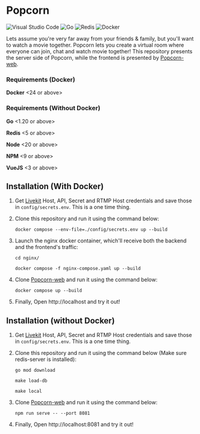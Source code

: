 # Popcorn
![Visual Studio Code](https://img.shields.io/badge/Visual%20Studio%20Code-0078d7.svg?style=for-the-badge&logo=visual-studio-code&logoColor=white)
![Go](https://img.shields.io/badge/go-%2300ADD8.svg?style=for-the-badge&logo=go&logoColor=white)
![Redis](https://img.shields.io/badge/redis-%23DD0031.svg?style=for-the-badge&logo=redis&logoColor=white)
![Docker](https://img.shields.io/badge/docker-%230db7ed.svg?style=for-the-badge&logo=docker&logoColor=white)

Lets assume you're very far away from your friends & family, but you'll want to watch a movie together. 
Popcorn lets you create a virtual room where everyone can join, chat and watch movie together! 
This repository presents the server side of Popcorn, while the frontend is presented by [Popcorn-web](https://github.com/SubCoder1/Popcorn-web).

### Requirements (Docker)

**Docker** <24 or above>

### Requirements (Without Docker)

**Go** <1.20 or above>

**Redis** <5 or above>

**Node** <20 or above>

**NPM** <9 or above>

**VueJS** <3 or above>

## Installation (With Docker)

1. Get [Livekit](https://livekit.io/) Host, API, Secret and RTMP Host credentials and save those in ```config/secrets.env```. This is a one time thing.

2. Clone this repository and run it using the command below:
   
   ```console
   docker compose --env-file=./config/secrets.env up --build
   ```
3. Launch the nginx docker container, which'll receive both the backend and the frontend's traffic:

   ```console
   cd nginx/
   
   docker compose -f nginx-compose.yaml up --build 
   ```

4. Clone [Popcorn-web](https://github.com/SubCoder1/Popcorn-web) and run it using the command below:

    ```console
    docker compose up --build
    ```
5. Finally, Open http://localhost and try it out!

## Installation (without Docker)

1. Get [Livekit](https://livekit.io/) Host, API, Secret and RTMP Host credentials and save those in ```config/secrets.env```. This is a one time thing.

2. Clone this repository and run it using the command below (Make sure redis-server is installed):

   ```console
   go mod download

   make load-db

   make local
   ```

4. Clone [Popcorn-web](https://github.com/SubCoder1/Popcorn-web) and run it using the command below:

   ```console
   npm run serve -- --port 8081
   ```
5. Finally, Open http://localhost:8081 and try it out!   
